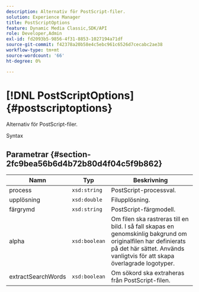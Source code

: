 ```yaml
---
description: Alternativ för PostScript-filer.
solution: Experience Manager
title: PostScriptOptions
feature: Dynamic Media Classic,SDK/API
role: Developer,Admin
exl-id: fd2093b5-9856-4f31-8853-1027194a71df
source-git-commit: f42378a20b58e4c5ebc961c6526d7cecabc2ae38
workflow-type: tm+mt
source-wordcount: '66'
ht-degree: 0%

---
```


# [!DNL PostScriptOptions]{#postscriptoptions}

Alternativ för PostScript-filer.

Syntax

## Parametrar {#section-2fc9bea56b6d4b72b80d4f04c5f9b862}

| Namn | Typ | Beskrivning |
|---|---|---|
| process | `xsd:string` | PostScript-processval. |
| upplösning | `xsd:double` | Filupplösning. |
| färgrymd | `xsd:string` | PostScript-färgmodell. |
| alpha | `xsd:boolean` | Om filen ska rastreras till en bild. I så fall skapas en genomskinlig bakgrund om originalfilen har definierats på det här sättet. Används vanligtvis för att skapa överlagrade logotyper. |
| extractSearchWords | `xsd:boolean` | Om sökord ska extraheras från PostScript-filen. |

